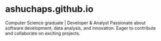 # ashuchaps.github.io
Computer Science graduate | Developer &amp; Analyst Passionate about software development, data analysis, and innovation. Eager to contribute and collaborate on exciting projects.
